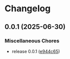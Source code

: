 # Changelog

## 0.0.1 (2025-06-30)


### Miscellaneous Chores

* release 0.0.1 ([e944c65](https://github.com/bodgit/nri-plugin-runtime/commit/e944c650369fc0a6935ab9a670ecf245476ddc32))
